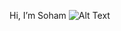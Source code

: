 Hi, I’m Soham ![Alt Text](https://media3.giphy.com/media/Ll22OhMLAlVDb8UQWe/giphy.gif?cid=6c09b952c3492af2f73906278efe7a335491cb8a26446ea2&rid=giphy.gif&ct=s)

<!---
MrxSolo/MrxSolo is a ✨ special ✨ repository because its `README.md` (this file) appears on your GitHub profile.
You can click the Preview link to take a look at your changes.
--->
